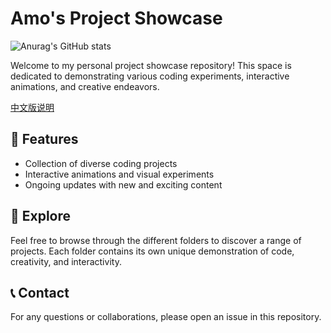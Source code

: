 # Amo's Project Showcase
![Anurag's GitHub stats](https://github-readme-stats.vercel.app/api?username=amm10090&count_private=true&hide=stars&show_icons=true)

Welcome to my personal project showcase repository! This space is dedicated to demonstrating various coding experiments, interactive animations, and creative endeavors.

[中文版说明](./readme-zh-cn.md)

## 🌟 Features

- Collection of diverse coding projects
- Interactive animations and visual experiments
- Ongoing updates with new and exciting content

## 🚀 Explore

Feel free to browse through the different folders to discover a range of projects. Each folder contains its own unique demonstration of code, creativity, and interactivity.

## 📞 Contact

For any questions or collaborations, please open an issue in this repository.